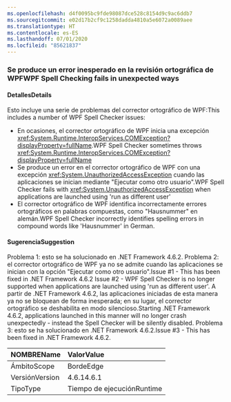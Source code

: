 ```yaml
---
ms.openlocfilehash: d4f0095bc9fde98087dce528c8154d9c9ac6ddb7
ms.sourcegitcommit: e02d17b2cf9c1258dadda4810a5e6072a0089aee
ms.translationtype: HT
ms.contentlocale: es-ES
ms.lasthandoff: 07/01/2020
ms.locfileid: "85621837"
---
```

### <a name="wpf-spell-checking-fails-in-unexpected-ways"></a><span data-ttu-id="b9ea9-101">Se produce un error inesperado en la revisión ortográfica de WPF</span><span class="sxs-lookup"><span data-stu-id="b9ea9-101">WPF Spell Checking fails in unexpected ways</span></span>

#### <a name="details"></a><span data-ttu-id="b9ea9-102">Detalles</span><span class="sxs-lookup"><span data-stu-id="b9ea9-102">Details</span></span>

<span data-ttu-id="b9ea9-103">Esto incluye una serie de problemas del corrector ortográfico de WPF:</span><span class="sxs-lookup"><span data-stu-id="b9ea9-103">This includes a number of WPF Spell Checker issues:</span></span><ul><li><span data-ttu-id="b9ea9-104">En ocasiones, el corrector ortográfico de WPF inicia una excepción <xref:System.Runtime.InteropServices.COMException?displayProperty=fullName>.</span><span class="sxs-lookup"><span data-stu-id="b9ea9-104">WPF Spell Checker sometimes throws <xref:System.Runtime.InteropServices.COMException?displayProperty=fullName></span></span></li><li><span data-ttu-id="b9ea9-105">Se produce un error en el corrector ortográfico de WPF con una excepción <xref:System.UnauthorizedAccessException> cuando las aplicaciones se inician mediante "Ejecutar como otro usuario".</span><span class="sxs-lookup"><span data-stu-id="b9ea9-105">WPF Spell Checker fails with <xref:System.UnauthorizedAccessException> when applications are launched using 'run as different user'</span></span></li><li><span data-ttu-id="b9ea9-106">El corrector ortográfico de WPF identifica incorrectamente errores ortográficos en palabras compuestas, como "Hausnummer" en alemán.</span><span class="sxs-lookup"><span data-stu-id="b9ea9-106">WPF Spell Checker incorrectly identifies spelling errors in compound words like 'Hausnummer' in German.</span></span></li></ul>

#### <a name="suggestion"></a><span data-ttu-id="b9ea9-107">Sugerencia</span><span class="sxs-lookup"><span data-stu-id="b9ea9-107">Suggestion</span></span>

<span data-ttu-id="b9ea9-108">Problema 1: esto se ha solucionado en .NET Framework 4.6.2. Problema 2: el corrector ortográfico de WPF ya no se admite cuando las aplicaciones se inician con la opción "Ejecutar como otro usuario".</span><span class="sxs-lookup"><span data-stu-id="b9ea9-108">Issue #1 - This has been fixed in .NET Framework 4.6.2 Issue #2 - WPF Spell Checker is no longer supported when applications are launched using 'run as different user'.</span></span> <span data-ttu-id="b9ea9-109">A partir de .NET Framework 4.6.2, las aplicaciones iniciadas de esta manera ya no se bloquean de forma inesperada; en su lugar, el corrector ortográfico se deshabilita en modo silencioso.</span><span class="sxs-lookup"><span data-stu-id="b9ea9-109">Starting .NET Framework 4.6.2, applications launched in this manner will no longer crash unexpectedly - instead the Spell Checker will be silently disabled.</span></span> <span data-ttu-id="b9ea9-110">Problema 3: esto se ha solucionado en .NET Framework 4.6.2.</span><span class="sxs-lookup"><span data-stu-id="b9ea9-110">Issue #3 - This has been fixed in .NET Framework 4.6.2.</span></span>

| <span data-ttu-id="b9ea9-111">NOMBRE</span><span class="sxs-lookup"><span data-stu-id="b9ea9-111">Name</span></span>    | <span data-ttu-id="b9ea9-112">Valor</span><span class="sxs-lookup"><span data-stu-id="b9ea9-112">Value</span></span>       |
|:--------|:------------|
| <span data-ttu-id="b9ea9-113">Ámbito</span><span class="sxs-lookup"><span data-stu-id="b9ea9-113">Scope</span></span>   |<span data-ttu-id="b9ea9-114">Borde</span><span class="sxs-lookup"><span data-stu-id="b9ea9-114">Edge</span></span>|
|<span data-ttu-id="b9ea9-115">Versión</span><span class="sxs-lookup"><span data-stu-id="b9ea9-115">Version</span></span>|<span data-ttu-id="b9ea9-116">4.6.1</span><span class="sxs-lookup"><span data-stu-id="b9ea9-116">4.6.1</span></span>|
|<span data-ttu-id="b9ea9-117">Tipo</span><span class="sxs-lookup"><span data-stu-id="b9ea9-117">Type</span></span>|<span data-ttu-id="b9ea9-118">Tiempo de ejecución</span><span class="sxs-lookup"><span data-stu-id="b9ea9-118">Runtime</span></span>|
